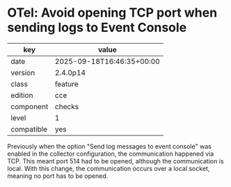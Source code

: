 [//]: # (werk v2)
# OTel: Avoid opening TCP port when sending logs to Event Console

key        | value
---------- | ---
date       | 2025-09-18T16:46:35+00:00
version    | 2.4.0p14
class      | feature
edition    | cce
component  | checks
level      | 1
compatible | yes

Previously when the option "Send log messages to event console" was enabled in the collector configuration, the communication happened via TCP.
This meant port 514 had to be opened, although the communication is local.
With this change, the communication occurs over a local socket, meaning no port has to be opened.
